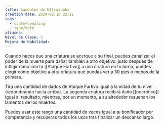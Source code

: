```yaml
---
title: Lamentos de Ultratumba
creation date: 2024-02-16 23:11
tags:
  - state/seedling
  - type/note
aliases: 
Nivel de Clase: 3
Mejora de Habilidad:
---
```

Cuando haces que una criatura se acerque a su final, puedes canalizar el poder de la muerte para
dañar también a otro objetivo. justo después de infligir daño con tu [[Ataque Furtivo]] a una criatura en tu turno, puedes elegir como objetivo a otra criatura que puedas ver a 30 pies o menos de la
primera. 

Tira una cantidad de dados de Ataque Furtivo igual a la mitad de tu nivel (redondeando hacia arriba). La segunda criatura recibirá daño [[necrótico]] igual al resultado, mientras, por un
momento, a su alrededor resuenan los lamentos de los muertos.

Puedes usar este rasgo una cantidad de veces igual a tu bonificador por competencia y recuperas
todos los usos tras finalizar un descanso largo.

